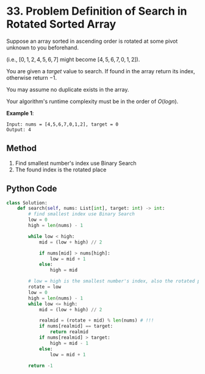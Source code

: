 # 33. Problem Definition of Search in Rotated Sorted Array

Suppose an array sorted in ascending order is rotated at some pivot unknown to you beforehand.

(i.e., $[0,1,2,4,5,6,7]$ might become $[4,5,6,7,0,1,2]$).

You are given a $target$ value to search. If found in the array return its index, otherwise return $-1$.

You may assume no duplicate exists in the array.

Your algorithm's runtime complexity must be in the order of $O(log n)$.

**Example 1**:

    Input: nums = [4,5,6,7,0,1,2], target = 0
    Output: 4

## Method

1. Find smallest number's index use Binary Search
2. The found index is the rotated place

## Python Code

```python
class Solution:
    def search(self, nums: List[int], target: int) -> int:
        # find smallest index use Binary Search
        low = 0
        high = len(nums) - 1

        while low < high:
            mid = (low + high) // 2

            if nums[mid] > nums[high]:
                low = mid + 1
            else:
                high = mid

        # low = high is the smallest number's index, also the rotated place
        rotate = low
        low = 0
        high = len(nums) - 1
        while low <= high:
            mid = (low + high) // 2

            realmid = (rotate + mid) % len(nums) # !!!
            if nums[realmid] == target:
                return realmid
            if nums[realmid] > target:
                high = mid - 1
            else:
                low = mid + 1

        return -1
```
